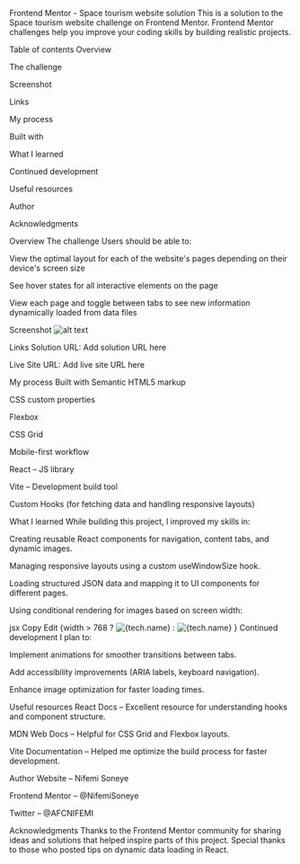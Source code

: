 Frontend Mentor - Space tourism website solution
This is a solution to the Space tourism website challenge on Frontend Mentor. Frontend Mentor challenges help you improve your coding skills by building realistic projects.

Table of contents
Overview

The challenge

Screenshot

Links

My process

Built with

What I learned

Continued development

Useful resources

Author

Acknowledgments

Overview
The challenge
Users should be able to:

View the optimal layout for each of the website's pages depending on their device's screen size

See hover states for all interactive elements on the page

View each page and toggle between tabs to see new information dynamically loaded from data files

Screenshot
![alt text](image.png)

Links
Solution URL: Add solution URL here

Live Site URL: Add live site URL here

My process
Built with
Semantic HTML5 markup

CSS custom properties

Flexbox

CSS Grid

Mobile-first workflow

React – JS library

Vite – Development build tool

Custom Hooks (for fetching data and handling responsive layouts)

What I learned
While building this project, I improved my skills in:

Creating reusable React components for navigation, content tabs, and dynamic images.

Managing responsive layouts using a custom useWindowSize hook.

Loading structured JSON data and mapping it to UI components for different pages.

Using conditional rendering for images based on screen width:

jsx
Copy
Edit
{width > 768
? <img src={tech.images.portrait} alt={tech.name} />
: <img src={tech.images.landscape} alt={tech.name} />
}
Continued development
I plan to:

Implement animations for smoother transitions between tabs.

Add accessibility improvements (ARIA labels, keyboard navigation).

Enhance image optimization for faster loading times.

Useful resources
React Docs – Excellent resource for understanding hooks and component structure.

MDN Web Docs – Helpful for CSS Grid and Flexbox layouts.

Vite Documentation – Helped me optimize the build process for faster development.

Author
Website – Nifemi Soneye

Frontend Mentor – @NifemiSoneye

Twitter – @AFCNIFEMI

Acknowledgments
Thanks to the Frontend Mentor community for sharing ideas and solutions that helped inspire parts of this project. Special thanks to those who posted tips on dynamic data loading in React.
